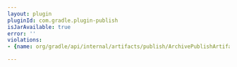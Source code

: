 ```yaml
---
layout: plugin
pluginId: com.gradle.plugin-publish
isJarAvailable: true
error: ''
violations:
- {name: org/gradle/api/internal/artifacts/publish/ArchivePublishArtifact}

---
```

